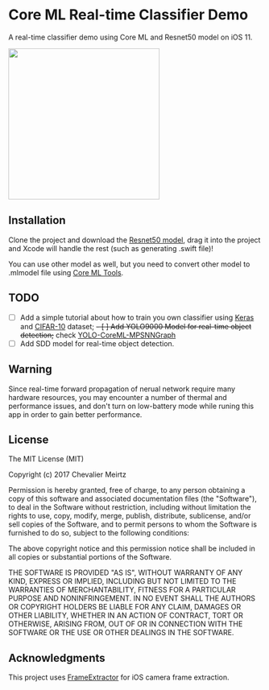 # Core ML Real-time Classifier Demo

A real-time classifier demo using Core ML and Resnet50 model on iOS 11.



<img src="./demo.jpg" width="300">



## Installation

Clone the project and download the [Resnet50 model](https://docs-assets.developer.apple.com/coreml/models/Resnet50.mlmodel), drag it into  the project and Xcode will handle the rest (such as generating .swift file)! 

You can use other model as well, but you need to convert other model to .mlmodel file using [Core ML Tools](https://pypi.python.org/pypi/coremltools).



## TODO

- [ ] Add a simple tutorial about how to train you own classifier using [Keras](https://keras.io/) and [CIFAR-10](https://www.cs.toronto.edu/~kriz/cifar.html) dataset;
~~- [ ] Add YOLO9000 Model for real-time object detection;~~ check [YOLO-CoreML-MPSNNGraph](https://github.com/hollance/YOLO-CoreML-MPSNNGraph)
- [ ] Add SDD model for real-time object detection.

## Warning 

Since real-time forward propagation of nerual network require many hardware resources, you may encounter a number of thermal and performance issues, and don't turn on low-battery mode while runing this app in order to gain better performance.

## License

The MIT License (MIT)

Copyright (c) 2017 Chevalier Meirtz

Permission is hereby granted, free of charge, to any person obtaining a copy of this software and associated documentation files (the "Software"), to deal in the Software without restriction, including without limitation the rights to use, copy, modify, merge, publish, distribute, sublicense, and/or sell copies of the Software, and to permit persons to whom the Software is furnished to do so, subject to the following conditions:

The above copyright notice and this permission notice shall be included in all copies or substantial portions of the Software.

THE SOFTWARE IS PROVIDED "AS IS", WITHOUT WARRANTY OF ANY KIND, EXPRESS OR IMPLIED, INCLUDING BUT NOT LIMITED TO THE WARRANTIES OF MERCHANTABILITY, FITNESS FOR A PARTICULAR PURPOSE AND NONINFRINGEMENT. IN NO EVENT SHALL THE AUTHORS OR COPYRIGHT HOLDERS BE LIABLE FOR ANY CLAIM, DAMAGES OR OTHER LIABILITY, WHETHER IN AN ACTION OF CONTRACT, TORT OR OTHERWISE, ARISING FROM, OUT OF OR IN CONNECTION WITH THE SOFTWARE OR THE USE OR OTHER DEALINGS IN THE SOFTWARE.

## Acknowledgments
This project uses [FrameExtractor](https://github.com/b-r-o/FrameExtractor) for iOS camera frame extraction.
